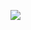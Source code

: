 
<img src="https://img.shields.io/badge/Python-3766AB?style=flat-square&logo=Python&logoColor=white"/></a> 

<!---
yys6657/yys6657 is a ✨ special ✨ repository because its `README.md` (this file) appears on your GitHub profile.
You can click the Preview link to take a look at your changes.
--->
